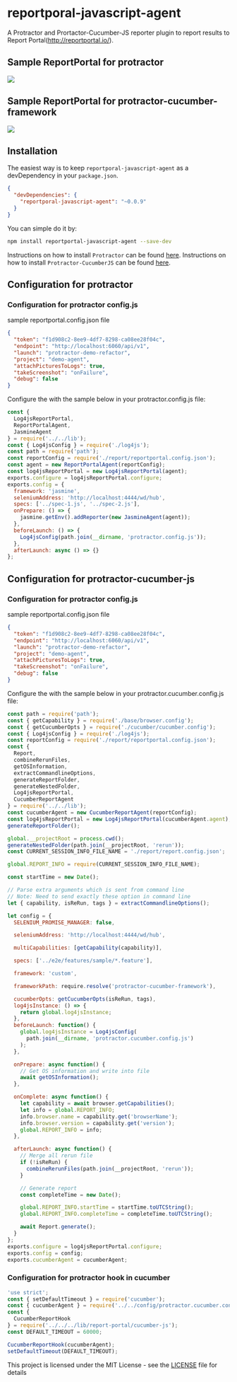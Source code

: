 # reportporal-javascript-agent

A Protractor and Prortactor-Cucumber-JS reporter plugin to report results to Report Portal(http://reportportal.io/).

## Sample ReportPortal for protractor

![](Demo.gif)

## Sample ReportPortal for protractor-cucumber-framework

![](CucumberDemo.gif)

## Installation

The easiest way is to keep `reportporal-javascript-agent` as a devDependency in your `package.json`.

```json
{
  "devDependencies": {
    "reportporal-javascript-agent": "~0.0.9"
  }
}
```

You can simple do it by:

```bash
npm install reportportal-javascript-agent --save-dev
```

Instructions on how to install `Protractor` can be found [here](http://www.protractortest.org/#/protractor-setup).
Instructions on how to install `Protractor-CucumberJS` can be found [here](https://github.com/protractor-cucumber-framework/protractor-cucumber-framework).

## Configuration for protractor

### Configuration for protractor config.js

sample reportportal.config.json file

```json
{
  "token": "f1d908c2-8ee9-4df7-8298-ca08ee28f04c",
  "endpoint": "http://localhost:6060/api/v1",
  "launch": "protractor-demo-refactor",
  "project": "demo-agent",
  "attachPicturesToLogs": true,
  "takeScreenshot": "onFailure",
  "debug": false
}
```

Configure the with the sample below in your protractor.config.js file:

```js
const {
  Log4jsReportPortal,
  ReportPortalAgent,
  JasmineAgent
} = require('../../lib');
const { Log4jsConfig } = require('./log4js');
const path = require('path');
const reportConfig = require('./report/reportportal.config.json');
const agent = new ReportPortalAgent(reportConfig);
const log4jsReportPortal = new Log4jsReportPortal(agent);
exports.configure = log4jsReportPortal.configure;
exports.config = {
  framework: 'jasmine',
  seleniumAddress: 'http://localhost:4444/wd/hub',
  specs: ['../spec-1.js', '../spec-2.js'],
  onPrepare: () => {
    jasmine.getEnv().addReporter(new JasmineAgent(agent));
  },
  beforeLaunch: () => {
    Log4jsConfig(path.join(__dirname, 'protractor.config.js'));
  },
  afterLaunch: async () => {}
};
```

## Configuration for protractor-cucumber-js

### Configuration for protractor config.js

sample reportportal.config.json file

```json
{
  "token": "f1d908c2-8ee9-4df7-8298-ca08ee28f04c",
  "endpoint": "http://localhost:6060/api/v1",
  "launch": "protractor-demo-refactor",
  "project": "demo-agent",
  "attachPicturesToLogs": true,
  "takeScreenshot": "onFailure",
  "debug": false
}
```

Configure the with the sample below in your protractor.cucumber.config.js file:

```js
const path = require('path');
const { getCapability } = require('./base/browser.config');
const { getCucumberOpts } = require('./cucumber/cucumber.config');
const { Log4jsConfig } = require('./log4js');
const reportConfig = require('./report/reportportal.config.json');
const {
  Report,
  combineRerunFiles,
  getOSInformation,
  extractCommandlineOptions,
  generateReportFolder,
  generateNestedFolder,
  Log4jsReportPortal,
  CucumberReportAgent
} = require('../../lib');
const cucumberAgent = new CucumberReportAgent(reportConfig);
const log4jsReportPortal = new Log4jsReportPortal(cucumberAgent.agent);
generateReportFolder();

global.__projectRoot = process.cwd();
generateNestedFolder(path.join(__projectRoot, 'rerun'));
const CURRENT_SESSION_INFO_FILE_NAME = './report/report.config.json';

global.REPORT_INFO = require(CURRENT_SESSION_INFO_FILE_NAME);

const startTime = new Date();

// Parse extra arguments which is sent from command line
// Note: Need to send exactly these option in command line
let { capability, isReRun, tags } = extractCommandlineOptions();

let config = {
  SELENIUM_PROMISE_MANAGER: false,

  seleniumAddress: 'http://localhost:4444/wd/hub',

  multiCapabilities: [getCapability(capability)],

  specs: ['../e2e/features/sample/*.feature'],

  framework: 'custom',

  frameworkPath: require.resolve('protractor-cucumber-framework'),

  cucumberOpts: getCucumberOpts(isReRun, tags),
  log4jsInstance: () => {
    return global.log4jsInstance;
  },
  beforeLaunch: function() {
    global.log4jsInstance = Log4jsConfig(
      path.join(__dirname, 'protractor.cucumber.config.js')
    );
  },

  onPrepare: async function() {
    // Get OS information and write into file
    await getOSInformation();
  },

  onComplete: async function() {
    let capability = await browser.getCapabilities();
    let info = global.REPORT_INFO;
    info.browser.name = capability.get('browserName');
    info.browser.version = capability.get('version');
    global.REPORT_INFO = info;
  },

  afterLaunch: async function() {
    // Merge all rerun file
    if (!isReRun) {
      combineRerunFiles(path.join(__projectRoot, 'rerun'));
    }

    // Generate report
    const completeTime = new Date();

    global.REPORT_INFO.startTime = startTime.toUTCString();
    global.REPORT_INFO.completeTime = completeTime.toUTCString();

    await Report.generate();
  }
};
exports.configure = log4jsReportPortal.configure;
exports.config = config;
exports.cucumberAgent = cucumberAgent;
```

### Configuration for protractor hook in cucumber

```js
'use strict';
const { setDefaultTimeout } = require('cucumber');
const { cucumberAgent } = require('../../config/protractor.cucumber.config');
const {
  CucumberReportHook
} = require('../../../lib/report-portal/cucumber-js');
const DEFAULT_TIMEOUT = 60000;

CucumberReportHook(cucumberAgent);
setDefaultTimeout(DEFAULT_TIMEOUT);
```

This project is licensed under the MIT License - see the [LICENSE](LICENSE) file for details
